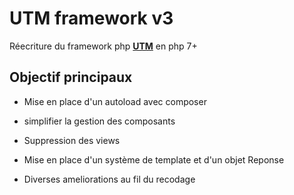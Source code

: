 UTM framework v3
========================

Réecriture du framework php [**UTM**][1] en php 7+

Objectif principaux
-------------------

  * Mise en place d'un autoload avec composer
  
  * simplifier la gestion des composants
  
  * Suppression des views
  
  * Mise en place d'un système de template et d'un objet Reponse
  
  * Diverses ameliorations au fil du recodage

[1]:  https://github.com/Dizagn/utm

